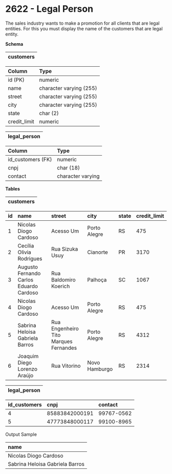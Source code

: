 # 2622 - Legal Person

The sales industry wants to make a promotion for all clients that are legal entities. For this you must display the name of the customers that are legal entity.

**Schema**

| customers |
|:---------:|

| Column	    | Type                    |
|:--------------|:------------------------|
| id (PK)	    | numeric                 |
| name	        | character varying (255) |
| street	    | character varying (255) |
| city	        | character varying (255) |
| state	        | char (2)                |
| credit_limit	| numeric                 |

| legal_person |
|:------------:|

| Column	        | Type              |
|:------------------|:------------------|
| id_customers (FK)	| numeric           |
| cnpj              | char (18)         |
| contact	        | character varying |

**Tables**

| customers |
|:---------:|

| id | name	                                     | street	                             | city	           | state	| credit_limit |
|:---|:------------------------------------------|:--------------------------------------|:----------------|:-------|:-------------|
| 1	 | Nicolas Diogo Cardoso	                 | Acesso Um	                         | Porto Alegre	   | RS	    | 475          |
| 2	 | Cecília Olivia Rodrigues	                 | Rua Sizuka Usuy	                     | Cianorte	       | PR	    | 3170         |
| 3	 | Augusto Fernando Carlos Eduardo Cardoso	 | Rua Baldomiro Koerich	             | Palhoça	       | SC	    | 1067         |
| 4	 | Nicolas Diogo Cardoso	                 | Acesso Um	                         | Porto Alegre	   | RS	    | 475          |
| 5	 | Sabrina Heloisa Gabriela Barros	         | Rua Engenheiro Tito Marques Fernandes | Porto Alegre	   | RS	    | 4312         |
| 6	 | Joaquim Diego Lorenzo Araújo	             | Rua Vitorino                          | Novo Hamburgo   | RS	    | 2314         |

| legal_person |
|:------------:|

| id_customers | cnpj	        | contact    |
|:-------------|:---------------|:-----------|
| 4	           | 85883842000191 | 99767-0562 |
| 5	           | 47773848000117 | 99100-8965 |

Output Sample

| name                             |
|:---------------------------------|
| Nicolas Diogo Cardoso            |
| Sabrina Heloisa Gabriela Barros  |
